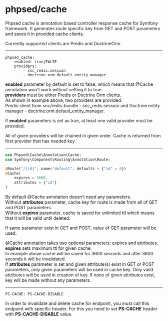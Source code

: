 # phpsed/cache

Phpsed cache is annotation based controller response cache for Symfony framework.
It generates route specific key from GET and POST parameters and saves it in provided cache clients.  

Currently supported clients are Predis and DoctrineOrm.  
***
```
phpsed_cache:
    enabled: true|FALSE
    providers:
        - snc_redis.session
        - doctrine.orm.default_entity_manager
```
**enabled** parameter by default is set to false, which means that @Cache annotation won't work without setting it to true.  
**providers** must be either Predis or Doctrine Orm clients.  
As shown in example above, two providers are provided:   
Predis client from snc/redis-bundle - snc_redis.session and Doctrine entity manager - doctrine.orm.default_entity_manager.  

If **enabled** parameters is set as true, at least one valid provider must be provided.

All of given providers will be chained in given order. Cache is returned from first provider that has needed key.   
***
```php
use Phpsed\Cache\Annotation\Cache;
use Symfony\Component\Routing\Annotation\Route;

@Route("/{id}", name="default", defaults = {"id" = 0})
@Cache(
    expires = 3600,
    attributes = {"id"}
)
```
By default @Cache annotation doesn't need any parameters.  
Without **attributes** parameter, cache key for route is made from all of GET and POST parameters.  
Without **expires** parameter, cache is saved for unlimited ttl which means that it will be valid until deleted.  

If same parameter exist in GET and POST, value of GET parameter will be used.   

@Cache annotation takes two optional parameters: expires and attributes.  
**expires** sets maximum ttl for given cache.   
In example above cache will be saved for 3600 seconds and after 3600 seconds it will be invalidated.  
If **attributes** parameter is set and given attribute(s) exist in GET or POST parameters, 
only given parameters will be used in cache key. 
Only valid attributes will be used in creation of key. If none of given attributes exist, key will be made without any parameters.
***
```
PS-CACHE: PS-CACHE-DISABLE
```
In order to invalidate and delete cache for endpoint, you must call this endpoint with specific header.
For this you need to set **PS-CACHE** header with **PS-CACHE-DISABLE** value.
